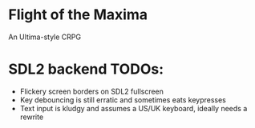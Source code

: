 # Flight of the Maxima
An Ultima-style CRPG

# SDL2 backend TODOs:
* Flickery screen borders on SDL2 fullscreen
* Key debouncing is still erratic and sometimes eats keypresses
* Text input is kludgy and assumes a US/UK keyboard, ideally needs a rewrite
